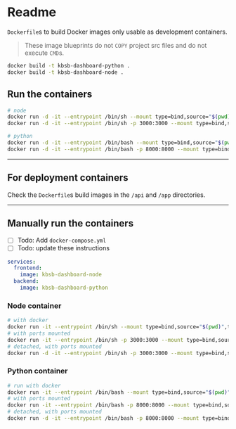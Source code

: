 # Readme

`Dockerfile`s to build Docker images only usable as development containers.

> These image blueprints do not `COPY` project src files and do not execute `CMD`s.

```sh
docker build -t kbsb-dashboard-python .
docker build -t kbsb-dashboard-node .
```

## Run the containers

```sh
# node
docker run -d -it --entrypoint /bin/sh --mount type=bind,source="$(pwd)",target=/src kbsb-dashboard-node
docker run -d -it --entrypoint /bin/sh -p 3000:3000 --mount type=bind,source="$(pwd)",target=/src kbsb-dashboard-node

# python
docker run -d -it --entrypoint /bin/bash --mount type=bind,source="$(pwd)",target=/src kbsb-dashboard-python
docker run -d -it --entrypoint /bin/bash -p 8000:8000 --mount type=bind,source="$(pwd)",target=/src kbsb-dashboard-python
```

-----------------------------------------------------------

## For deployment containers

Check the `Dockerfile`s build images in the `/api` and `/app` directories.

-----------------------------------------------------------

## Manually run the containers

- [ ] Todo: Add `docker-compose.yml`
- [ ] Todo: update these instructions

```yaml
services:
  frontend:
    image: kbsb-dashboard-node
  backend:
    image: kbsb-dashboard-python
```

### Node container

```sh
# with docker
docker run -it --entrypoint /bin/sh --mount type=bind,source="$(pwd)",target=/src kbsb-dashboard-node
# with ports mounted
docker run -it --entrypoint /bin/sh -p 3000:3000 --mount type=bind,source="$(pwd)",target=/src kbsb-dashboard-node
# detached, with ports mounted
docker run -d -it --entrypoint /bin/sh -p 3000:3000 --mount type=bind,source="$(pwd)",target=/src kbsb-dashboard-node
```

### Python container

```sh
# run with docker
docker run -it --entrypoint /bin/bash --mount type=bind,source="$(pwd)",target=/src kbsb-dashboard-python
# with ports mounted
docker run -it --entrypoint /bin/bash -p 8000:8000 --mount type=bind,source="$(pwd)",target=/src kbsb-dashboard-python
# detached, with ports mounted
docker run -d -it --entrypoint /bin/bash -p 8000:8000 --mount type=bind,source="$(pwd)",target=/src kbsb-dashboard-python
```
